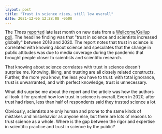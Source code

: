 ```yaml
---
layout: post
title: "Trust in science rises, still low overall"
date: 2021-12-06 12:28:08 -0500
---
```


The *Times* [reported](https://www.nytimes.com/2021/12/01/science/scientist-trust-poll.html) late last month on new data from a [Wellcome/Gallup poll](https://wellcome.org/reports/wellcome-global-monitor-covid-19/2020). The headline finding was that "trust in science and scientists increased globally" between 2018 and 2020. The report notes that trust in science is correlated with knowing about science and speculates that the change in public attitudes was due to media coverage during the pandemic that brought people closer to scientists and scientific research.

That knowing about science correlates with trust in science doesn't surprise me. Knowing, liking, and trusting are all closely related constructs. Further, the more you know, the less you have to trust: with total ignorance, trust is unwarranted, and with perfect knowledge, trust is unnecessary.

What did surprise me about the report and the article was how the authors all took it for granted how low trust in science is overall. Even in 2020, after trust had risen, less than half of respondents said they trusted science a lot.

Obviously, scientists are only human and prone to the same kinds of mistakes and misbehavior as anyone else, but there are lots of reasons to trust science as a whole. Where is the gap between the rigor and expertise in scientific practice and trust in science by the public?